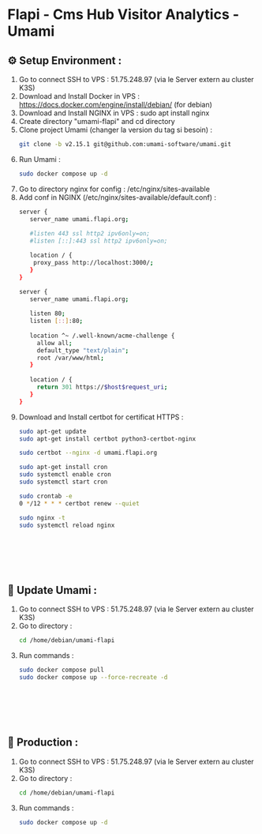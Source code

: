 # Flapi - Cms Hub Visitor Analytics - Umami

## ⚙️ Setup Environment :
1. Go to connect SSH to VPS : 51.75.248.97 (via le Server extern au cluster K3S)
2. Download and Install Docker in VPS : https://docs.docker.com/engine/install/debian/ (for debian)
3. Download and Install NGINX in VPS : sudo apt install nginx
4. Create directory "umami-flapi" and cd directory
5. Clone project Umami (changer la version du tag si besoin) :
   ```bash
   git clone -b v2.15.1 git@github.com:umami-software/umami.git
   ```
6. Run Umami :
   ```bash
   sudo docker compose up -d
   ```
7. Go to directory nginx for config : /etc/nginx/sites-available
8. Add conf in NGINX (/etc/nginx/sites-available/default.conf) :
   ```bash
   server {
      server_name umami.flapi.org;
      
      #listen 443 ssl http2 ipv6only=on;
      #listen [::]:443 ssl http2 ipv6only=on;

      location / {
       proxy_pass http://localhost:3000/;
      }
   }

   server {
      server_name umami.flapi.org;
      
      listen 80;
      listen [::]:80;
      
      location ^~ /.well-known/acme-challenge {
        allow all;
        default_type "text/plain";
        root /var/www/html;
      }
      
      location / {
        return 301 https://$host$request_uri;
      }
   }
   ```
9. Download and Install certbot for certificat HTTPS :
   ```bash
   sudo apt-get update
   sudo apt-get install certbot python3-certbot-nginx

   sudo certbot --nginx -d umami.flapi.org

   sudo apt-get install cron
   sudo systemctl enable cron
   sudo systemctl start cron
   
   sudo crontab -e
   0 */12 * * * certbot renew --quiet

   sudo nginx -t
   sudo systemctl reload nginx
   ```

<br /><br /><br /><br />


## 🔄 Update Umami :
1. Go to connect SSH to VPS : 51.75.248.97 (via le Server extern au cluster K3S)
2. Go to directory :
   ```bash
   cd /home/debian/umami-flapi
   ```
3. Run commands :
   ```bash
   sudo docker compose pull
   sudo docker compose up --force-recreate -d
   ```

<br /><br /><br /><br />


## 🚀 Production :
1. Go to connect SSH to VPS : 51.75.248.97 (via le Server extern au cluster K3S)
2. Go to directory :
   ```bash
   cd /home/debian/umami-flapi
   ```
3. Run commands :
   ```bash
   sudo docker compose up -d
   ```
